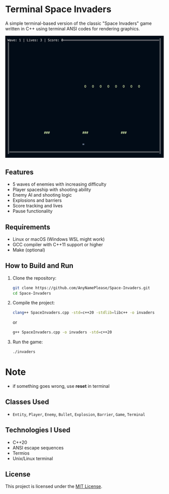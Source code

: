# Terminal Space Invaders

A simple terminal-based version of the classic "Space Invaders" game written in C++ using terminal ANSI codes for rendering graphics.

![Gameplay Screenshot](screenshot.png) <!-- Если есть скриншот -->

## Features

- 5 waves of enemies with increasing difficulty
- Player spaceship with shooting ability
- Enemy AI and shooting logic
- Explosions and barriers
- Score tracking and lives
- Pause functionality

## Requirements

- Linux or macOS (Windows WSL might work)
- GCC compiler with C++11 support or higher
- Make (optional)

## How to Build and Run

1. Clone the repository:
   ```bash
   git clone https://github.com/AnyNamePlease/Space-Invaders.git 
   cd Space-Invaders
2. Compile the project:
   ```bash
   clang++ SpaceInvaders.cpp -std=c++20 -stdlib=libc++ -o invaders
   ```
   or
   
   ```bash
   g++ SpaceInvaders.cpp -o invaders -std=c++20
4. Run the game:
   ```bash
   ./invaders
# Note

- if something goes wrong, use **reset** in terminal

## Classes Used

- `Entity`, `Player`, `Enemy`, `Bullet`, `Explosion`, `Barrier`, `Game`, `Terminal`

## Technologies I Used

- C++20 
- ANSI escape sequences
- Termios
- Unix/Linux terminal

## License

This project is licensed under the [MIT License](LICENSE).
